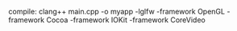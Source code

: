 compile: clang++ main.cpp -o myapp -lglfw -framework OpenGL -framework Cocoa -framework IOKit -framework CoreVideo

